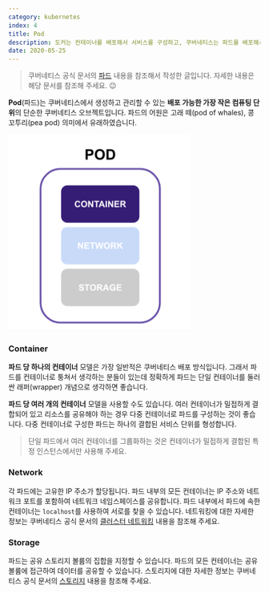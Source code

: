 ```yaml
---
category: kubernetes
index: 4
title: Pod
description: 도커는 컨테이너를 배포해서 서비스를 구성하고, 쿠버네티스는 파드를 배포해서 서비스를 구성합니다. 컨테이너와 파드는 비슷하지만 미묘한 차이가 있어요.
date: 2020-05-25
---
```


> 쿠버네티스 공식 문서의 [파드](https://kubernetes.io/ko/docs/concepts/workloads/pods/) 내용을 참조해서 작성한 글입니다. 자세한 내용은 해당 문서를 참조해 주세요. 😉

**Pod**(파드)는 쿠버네티스에서 생성하고 관리할 수 있는 **배포 가능한 가장 작은 컴퓨팅 단위**의 단순한 쿠버네티스 오브젝트입니다. 파드의 어원은 고래 떼(pod of whales), 콩 꼬투리(pea pod) 의미에서 유래하였습니다.

![GATSBY_EMPTY_ALT](./pod.jpg)

### Container

**파드 당 하나의 컨테이너** 모델은 가장 일반적은 쿠버네티스 배포 방식입니다. 그래서 파드를 컨테이너로 퉁쳐서 생각하는 분들이 있는데 정확하게 파드는 단일 컨테이너를 둘러싼 래퍼(wrapper) 개념으로 생각하면 좋습니다.

**파드 당 여러 개의 컨테이너** 모델을 사용할 수도 있습니다. 여러 컨테이너가 밀접하게 결합되어 있고 리소스를 공유해야 하는 경우 다중 컨테이너로 파드를 구성하는 것이 좋습니다. 다중 컨테이너로 구성한 파드는 하나의 결합된 서비스 단위를 형성합니다.

> 단일 파드에서 여러 컨테이너를 그룹화하는 것은 컨테이너가 밀접하게 결합된 특정 인스턴스에서만 사용해 주세요.

### Network

각 파드에는 고유한 IP 주소가 할당됩니다. 파드 내부의 모든 컨테이너는 IP 주소와 네트워크 포트를 포함하여 네트워크 네임스페이스를 공유합니다. 파드 내부에서 파드에 속한 컨테이너는 `localhost`를 사용하여 서로를 찾을 수 있습니다. 네트워킹에 대한 자세한 정보는 쿠버네티스 공식 문서의 [클러스터 네트워킹](https://kubernetes.io/ko/docs/concepts/cluster-administration/networking/) 내용을 참조해 주세요.

### Storage

파드는 공유 스토리지 볼륨의 집합을 지정할 수 있습니다. 파드의 모든 컨테이너는 공유 볼륨에 접근하여 데이터를 공유할 수 있습니다. 스토리지에 대한 자세한 정보는 쿠버네티스 공식 문서의 [스토리지](https://kubernetes.io/ko/docs/concepts/storage/) 내용을 참조해 주세요.
